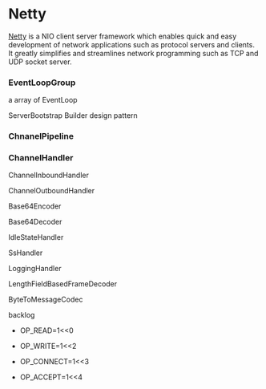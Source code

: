 # Netty

[Netty](https://netty.io) is a NIO client server framework which enables quick and easy development of network applications such as protocol servers and clients. It greatly simplifies and streamlines network programming such as TCP and UDP socket server.





### EventLoopGroup

a array of EventLoop 

ServerBootstrap Builder design pattern



### ChnanelPipeline



### ChannelHandler

ChannelInboundHandler

ChannelOutboundHandler

Base64Encoder

Base64Decoder

IdleStateHandler

SsHandler

LoggingHandler

LengthFieldBasedFrameDecoder

ByteToMessageCodec



backlog

- OP_READ=1<<0

- OP_WRITE=1<<2

- OP_CONNECT=1<<3

- OP_ACCEPT=1<<4



